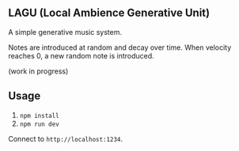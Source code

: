 ## LAGU (Local Ambience Generative Unit)

A simple generative music system.

Notes are introduced at random and decay over time. When velocity reaches 0, a new random note is introduced.

(work in progress)

## Usage

1. `npm install`
2. `npm run dev`

Connect to ```http://localhost:1234```.